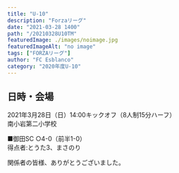 ```yaml
---
title: "U-10"
description: "Forzaリーグ"
date: "2021-03-28 1400"
path: "/20210328U10TM"
featuredImage: ./images/noimage.jpg
featuredImageAlt: "no image"
tags: ["FORZAリーグ"]
author: "FC Esblanco"
category: "2020年度U-10"
---
```


## 日時・会場

2021年3月28日（日）14:00キックオフ（8人制15分ハーフ）<br>
南小岩第二小学校

■御田SC
○4-0（前半1-0）<br>
得点者:とうた3、まさのり

関係者の皆様、ありがとうございました。
